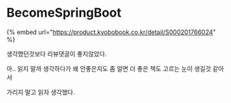# BecomeSpringBoot

{% embed url="https://product.kyobobook.co.kr/detail/S000201766024" %}



생각했던것보다 리뷰댓글이 좋지않았다.

아.. 읽지 말까 생각하다가 왜 안좋은지도 좀 알면 더 좋은 책도 고르는 눈이 생길것 같아서&#x20;

가리지 말고 읽자 생각했다.

